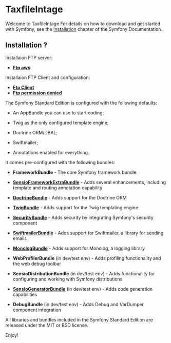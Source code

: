 TaxfileIntage
========================

Welcome to TaxfileIntage 
For details on how to download and get started with Symfony, see the
[Installation][1] chapter of the Symfony Documentation.

Installation ?
--------------
 
  Installaion FTP server:
  * [**Ftp aws**][14]
  
  Installaion FTP Client  and configuration: 
  * [**Ftp Client**][15]
  * [**Ftp  permission denied**][16]
  

The Symfony Standard Edition is configured with the following defaults:

  * An AppBundle you can use to start coding;

  * Twig as the only configured template engine;

  * Doctrine ORM/DBAL;

  * Swiftmailer;

  * Annotations enabled for everything.

It comes pre-configured with the following bundles:

  * **FrameworkBundle** - The core Symfony framework bundle

  * [**SensioFrameworkExtraBundle**][6] - Adds several enhancements, including
    template and routing annotation capability

  * [**DoctrineBundle**][7] - Adds support for the Doctrine ORM

  * [**TwigBundle**][8] - Adds support for the Twig templating engine

  * [**SecurityBundle**][9] - Adds security by integrating Symfony's security
    component

  * [**SwiftmailerBundle**][10] - Adds support for Swiftmailer, a library for
    sending emails

  * [**MonologBundle**][11] - Adds support for Monolog, a logging library

  * **WebProfilerBundle** (in dev/test env) - Adds profiling functionality and
    the web debug toolbar

  * **SensioDistributionBundle** (in dev/test env) - Adds functionality for
    configuring and working with Symfony distributions

  * [**SensioGeneratorBundle**][13] (in dev/test env) - Adds code generation
    capabilities

  * **DebugBundle** (in dev/test env) - Adds Debug and VarDumper component
    integration

All libraries and bundles included in the Symfony Standard Edition are
released under the MIT or BSD license.

Enjoy!


[1]:  https://symfony.com/doc/3.2/setup.html
[6]:  https://symfony.com/doc/current/bundles/SensioFrameworkExtraBundle/index.html
[7]:  https://symfony.com/doc/3.2/doctrine.html
[8]:  https://symfony.com/doc/3.2/templating.html
[9]:  https://symfony.com/doc/3.2/security.html
[10]: https://symfony.com/doc/3.2/email.html
[11]: https://symfony.com/doc/3.2/logging.html
[12]: https://symfony.com/doc/3.2/assetic/asset_management.html
[13]: https://symfony.com/doc/current/bundles/SensioGeneratorBundle/index.html
[14]: https://silicondales.com/tutorials/aws-ec2-tutorials/setup-ftp-sftp-aws-ec2-instance/
[15]: https://www.youtube.com/watch?v=e9BDvg42-JI
[16]: https://stackoverflow.com/questions/19648712/amazon-aws-filezilla-transfer-permission-denied
